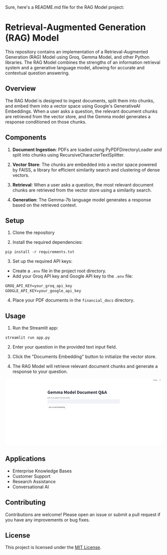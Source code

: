 
Sure, here's a README.md file for the RAG Model project:

# Retrieval-Augmented Generation (RAG) Model

This repository contains an implementation of a Retrieval-Augmented Generation (RAG) Model using Groq, Gemma Model, and other Python libraries. The RAG Model combines the strengths of an information retrieval system and a generative language model, allowing for accurate and contextual question answering.

## Overview

The RAG Model is designed to ingest documents, split them into chunks, and embed them into a vector space using Google's GenerativeAI Embeddings. When a user asks a question, the relevant document chunks are retrieved from the vector store, and the Gemma model generates a response conditioned on those chunks.

## Components

1. **Document Ingestion**: PDFs are loaded using PyPDFDirectoryLoader and split into chunks using RecursiveCharacterTextSplitter.

2. **Vector Store**: The chunks are embedded into a vector space powered by FAISS, a library for efficient similarity search and clustering of dense vectors.

3. **Retrieval**: When a user asks a question, the most relevant document chunks are retrieved from the vector store using a similarity search.

4. **Generation**: The Gemma-7b language model generates a response based on the retrieved context.

## Setup

1. Clone the repository

2. Install the required dependencies:

```
pip install -r requirements.txt
```

3. Set up the required API keys:

- Create a `.env` file in the project root directory.
- Add your Groq API key and Google API key to the `.env` file:

```
GROQ_API_KEY=your_groq_api_key
GOOGLE_API_KEY=your_google_api_key
```

4. Place your PDF documents in the `financial_docs` directory.

## Usage

1. Run the Streamlit app:

```
streamlit run app.py
```

2. Enter your question in the provided text input field.

3. Click the "Documents Embedding" button to initialize the vector store.

4. The RAG Model will retrieve relevant document chunks and generate a response to your question.

![OUTPUT](img.png)

## Applications


- Enterprise Knowledge Bases
- Customer Support
- Research Assistance
- Conversational AI

## Contributing

Contributions are welcome! Please open an issue or submit a pull request if you have any improvements or bug fixes.

## License

This project is licensed under the [MIT License](LICENSE).